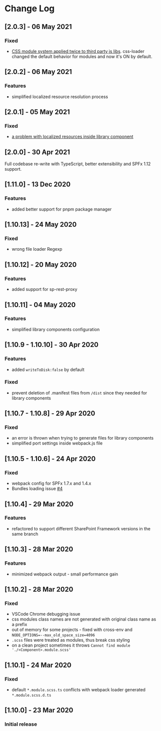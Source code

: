 # Change Log

## [2.0.3] - 06 May 2021

### Fixed

- [CSS module system applied twice to third party js libs](https://github.com/s-KaiNet/spfx-fast-serve/issues/22). css-loader changed the default behavior for modules and now it's ON by default.

## [2.0.2] - 06 May 2021

### Features

- simplified localized resource resolution process

## [2.0.1] - 05 May 2021

### Fixed

- [a problem with localized resources inside library component](https://github.com/s-KaiNet/spfx-fast-serve/issues/21)

## [2.0.0] - 30 Apr 2021

Full codebase re-write with TypeScript, better extensibility and SPFx 1.12 support.

## [1.11.0] - 13 Dec 2020

### Features

- added better support for pnpm package manager

## [1.10.13] - 24 May 2020

### Fixed

- wrong file loader Regexp

## [1.10.12] - 20 May 2020

### Features

- added support for sp-rest-proxy

## [1.10.11] - 04 May 2020

### Features

- simplified library components configuration

## [1.10.9 - 1.10.10] - 30 Apr 2020

### Features

- added `writeToDisk:false` by default

### Fixed

- prevent deletion of .manifest files from `/dist` since they needed for library components

## [1.10.7 - 1.10.8] - 29 Apr 2020

### Fixed

- an error is thrown when trying to generate files for library components
- simplified port settings inside webpack.js file

## [1.10.5 - 1.10.6] - 24 Apr 2020

### Fixed

- webpack config for SPFx 1.7.x and 1.4.x
- Bundles loading issue [#4](https://github.com/s-KaiNet/spfx-fast-serve/issues/4)

## [1.10.4] - 29 Mar 2020

### Features

- refactored to support different SharePoint Framework versions in the same branch

## [1.10.3] - 28 Mar 2020

### Features

- minimized webpack output - small performance gain

## [1.10.2] - 28 Mar 2020

### Fixed

- VSCode Chrome debugging issue
- css modules class names are not generated with original class name as a prefix
- out of memory for some projects - fixed with cross-env and `NODE_OPTIONS=--max_old_space_size=4096`
- `.scss` files were treated as modules, thus break css styling
- on a clean project sometimes it throws `Cannot find module './<Component>.module.scss'`

## [1.10.1] - 24 Mar 2020

### Fixed

- default `*.module.scss.ts` conflicts with webpack loader generated `*.module.scss.d.ts`

## [1.10.0] - 23 Mar 2020

### Initial release
